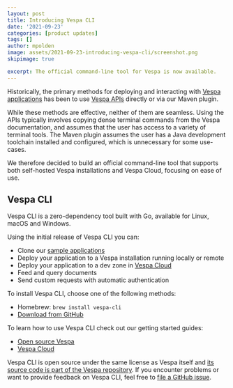 ```yaml
---
layout: post
title: Introducing Vespa CLI
date: '2021-09-23'
categories: [product updates]
tags: []
author: mpolden
image: assets/2021-09-23-introducing-vespa-cli/screenshot.png
skipimage: true

excerpt: The official command-line tool for Vespa is now available.
---
```

<script id="asciicast-UyZQXh1TxLo43ON0CMqgFxEj0" src="https://asciinema.org/a/UyZQXh1TxLo43ON0CMqgFxEj0.js" async data-autoplay="true" data-speed="1.5" data-cols="170" data-loop="true"></script>

Historically, the primary methods for deploying and interacting with [Vespa
applications](https://docs.vespa.ai/en/cloudconfig/application-packages.html)
has been to use [Vespa APIs](https://docs.vespa.ai/en/api.html) directly or via
our Maven plugin.

While these methods are effective, neither of them are seamless. Using the APIs
typically involves copying dense terminal commands from the Vespa documentation,
and assumes that the user has access to a variety of terminal tools. The Maven
plugin assumes the user has a Java development toolchain installed and
configured, which is unnecessary for some use-cases.

We therefore decided to build an official command-line tool that supports both
self-hosted Vespa installations and Vespa Cloud, focusing on ease of use.

## Vespa CLI

Vespa CLI is a zero-dependency tool built with Go, available for Linux, macOS
and Windows.

Using the initial release of Vespa CLI you can:

- Clone our [sample applications](https://github.com/vespa-engine/sample-apps/)
- Deploy your application to a Vespa installation running locally or remote
- Deploy your application to a dev zone in [Vespa Cloud](https://cloud.vespa.ai)
- Feed and query documents
- Send custom requests with automatic authentication

To install Vespa CLI, choose one of the following methods:

- Homebrew: `brew install vespa-cli`
- [Download from GitHub](https://github.com/vespa-engine/vespa/releases/latest)

To learn how to use Vespa CLI check out our getting started guides:
- [Open source Vespa](https://docs.vespa.ai/en/getting-started.html)
- [Vespa Cloud](https://cloud.vespa.ai/en/getting-started)

Vespa CLI is open source under the same license as Vespa itself and [its source
code is part of the Vespa
repository](https://github.com/vespa-engine/vespa/tree/master/client/go). If you
encounter problems or want to provide feedback on Vespa CLI, feel free to [file
a GitHub issue](https://github.com/vespa-engine/vespa/issues/new/choose).

